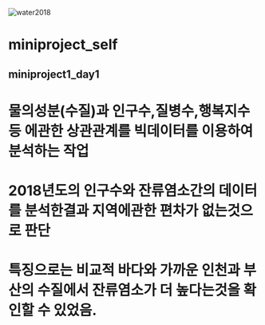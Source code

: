![water2018](https://user-images.githubusercontent.com/85270844/125163010-0a72c500-e1c6-11eb-86e0-758a81a5e83e.png)
# miniproject_self
## miniproject1_day1
# 물의성분(수질)과 인구수,질병수,행복지수 등 에관한 상관관계를 빅데이터를 이용하여 분석하는 작업
# 2018년도의 인구수와 잔류염소간의 데이터를 분석한결과 지역에관한 편차가 없는것으로 판단
# 특징으로는 비교적 바다와 가까운 인천과 부산의 수질에서 잔류염소가 더 높다는것을 확인할 수 있었음.
